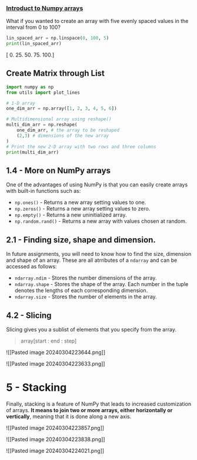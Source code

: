 ### [Introduct to Numpy arrays](https://www.coursera.org/learn/machine-learning-linear-algebra/ungradedLab/07f5W/introduction-to-numpy-arrays/lab?path=%2Fnotebooks%2FC1_W1_Lab_1_introduction_to_numpy_arrays.ipynb)

What if you wanted to create an array with five evenly spaced values in the interval from 0 to 100?
```python
lin_spaced_arr = np.linspace(0, 100, 5)
print(lin_spaced_arr)
```
[  0.  25.  50.  75. 100.]

## Create Matrix through List
```python
import numpy as np
from utils import plot_lines

# 1-D array 
one_dim_arr = np.array([1, 2, 3, 4, 5, 6])

# Multidimensional array using reshape()
multi_dim_arr = np.reshape(
	one_dim_arr, # the array to be reshaped
	(2,3) # dimensions of the new array
)
# Print the new 2-D array with two rows and three columns
print(multi_dim_arr)
```
## 1.4 - More on NumPy arrays[](https://ltncnkhnkdth.labs.coursera.org/notebooks/C1_W1_Lab_1_introduction_to_numpy_arrays.ipynb#1.4---More-on-NumPy-arrays)

One of the advantages of using NumPy is that you can easily create arrays with built-in functions such as:

- `np.ones()` - Returns a new array setting values to one.
- `np.zeros()` - Returns a new array setting values to zero.
- `np.empty()` - Returns a new uninitialized array.
- `np.random.rand()` - Returns a new array with values chosen at random.


## 2.1 - Finding size, shape and dimension.[](https://ltncnkhnkdth.labs.coursera.org/notebooks/C1_W1_Lab_1_introduction_to_numpy_arrays.ipynb#2.1---Finding-size,-shape-and-dimension.)

In future assignments, you will need to know how to find the size, dimension and shape of an array. These are all atrributes of a `ndarray` and can be accessed as follows:

- `ndarray.ndim` - Stores the number dimensions of the array.
- `ndarray.shape` - Stores the shape of the array. Each number in the tuple denotes the lengths of each corresponding dimension.
- `ndarray.size` - Stores the number of elements in the array.


## 4.2 - Slicing[](https://ltncnkhnkdth.labs.coursera.org/notebooks/C1_W1_Lab_1_introduction_to_numpy_arrays.ipynb#4.2---Slicing)

Slicing gives you a sublist of elements that you specify from the array.
> array[start : end : step]

![[Pasted image 20240304223644.png]]

![[Pasted image 20240304223633.png]]

# 5 - Stacking[](https://ltncnkhnkdth.labs.coursera.org/notebooks/C1_W1_Lab_1_introduction_to_numpy_arrays.ipynb#5---Stacking)

Finally, stacking is a feature of NumPy that leads to increased customization of arrays. **It means to join two or more arrays, either horizontally or vertically**, meaning that it is done along a new axis.

![[Pasted image 20240304223857.png]]

![[Pasted image 20240304223838.png]]

![[Pasted image 20240304224021.png]]